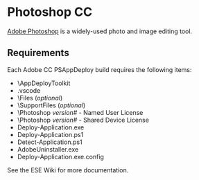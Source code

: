 # Photoshop CC
[Adobe Photoshop](https://www.adobe.com/products/photoshop.html) is a widely-used photo and image editing tool.


## Requirements
Each Adobe CC PSAppDeploy build requires the following items:
- \AppDeployToolkit
- .vscode
- \Files (_optional_)
- \SupportFiles (_optional_)
- \Photoshop *version#* - Named User License
- \Photoshop *version#* - Shared Device License
- Deploy-Application.exe
- Deploy-Application.ps1
- Detect-Application.ps1
- AdobeUninstaller.exe
- Deploy-Application.exe.config

See the ESE Wiki for more documentation.
